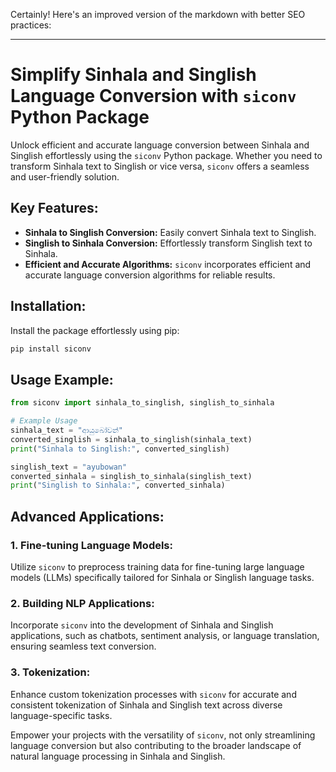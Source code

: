 Certainly! Here's an improved version of the markdown with better SEO practices:

---

# Simplify Sinhala and Singlish Language Conversion with `siconv` Python Package

Unlock efficient and accurate language conversion between Sinhala and Singlish effortlessly using the `siconv` Python package. Whether you need to transform Sinhala text to Singlish or vice versa, `siconv` offers a seamless and user-friendly solution.

## Key Features:

- **Sinhala to Singlish Conversion:** Easily convert Sinhala text to Singlish.
- **Singlish to Sinhala Conversion:** Effortlessly transform Singlish text to Sinhala.
- **Efficient and Accurate Algorithms:** `siconv` incorporates efficient and accurate language conversion algorithms for reliable results.

## Installation:

Install the package effortlessly using pip:

```bash
pip install siconv
```

## Usage Example:

```python
from siconv import sinhala_to_singlish, singlish_to_sinhala

# Example Usage
sinhala_text = "ආයුබෝවන්"
converted_singlish = sinhala_to_singlish(sinhala_text)
print("Sinhala to Singlish:", converted_singlish)

singlish_text = "ayubowan"
converted_sinhala = singlish_to_sinhala(singlish_text)
print("Singlish to Sinhala:", converted_sinhala)
```

## Advanced Applications:

### 1. Fine-tuning Language Models:
Utilize `siconv` to preprocess training data for fine-tuning large language models (LLMs) specifically tailored for Sinhala or Singlish language tasks.

### 2. Building NLP Applications:
Incorporate `siconv` into the development of Sinhala and Singlish applications, such as chatbots, sentiment analysis, or language translation, ensuring seamless text conversion.

### 3. Tokenization:
Enhance custom tokenization processes with `siconv` for accurate and consistent tokenization of Sinhala and Singlish text across diverse language-specific tasks.

Empower your projects with the versatility of `siconv`, not only streamlining language conversion but also contributing to the broader landscape of natural language processing in Sinhala and Singlish.

